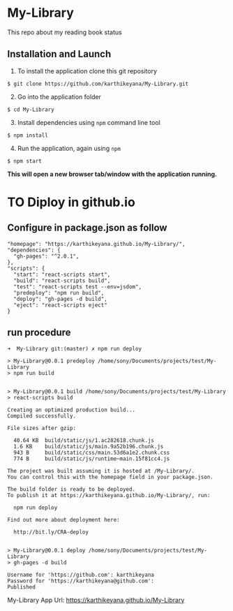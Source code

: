 # My-Library
This repo about my reading book status

## Installation and Launch

1. To install the application clone this git repository

```
$ git clone https://github.com/karthikeyana/My-Library.git
```

2. Go into the application folder

```
$ cd My-Library
```

3. Install dependencies using `npm` command line tool

```
$ npm install
```

4. Run the application, again using `npm`

```
$ npm start
```

**This will open a new browser tab/window with the application running.**

TO Diploy in github.io
======================

## Configure in package.json as follow

```
"homepage": "https://karthikeyana.github.io/My-Library/",
"dependencies": {
  "gh-pages": "^2.0.1",
},
"scripts": {
  "start": "react-scripts start",
  "build": "react-scripts build",
  "test": "react-scripts test --env=jsdom",
  "predeploy": "npm run build",
  "deploy": "gh-pages -d build",
  "eject": "react-scripts eject"
}
```
## run procedure

```
➜  My-Library git:(master) ✗ npm run deploy        

> My-Library@0.0.1 predeploy /home/sony/Documents/projects/test/My-Library
> npm run build


> My-Library@0.0.1 build /home/sony/Documents/projects/test/My-Library
> react-scripts build

Creating an optimized production build...
Compiled successfully.

File sizes after gzip:

  40.64 KB  build/static/js/1.ac282618.chunk.js
  1.6 KB    build/static/js/main.9a52b196.chunk.js
  943 B     build/static/css/main.53d6a1e2.chunk.css
  774 B     build/static/js/runtime~main.15f81cc4.js

The project was built assuming it is hosted at /My-Library/.
You can control this with the homepage field in your package.json.

The build folder is ready to be deployed.
To publish it at https://karthikeyana.github.io/My-Library/, run:

  npm run deploy

Find out more about deployment here:

  http://bit.ly/CRA-deploy


> My-Library@0.0.1 deploy /home/sony/Documents/projects/test/My-Library
> gh-pages -d build

Username for 'https://github.com': karthikeyana
Password for 'https://karthikeyana@github.com':
Published

```

My-Library App Url: https://karthikeyana.github.io/My-Library

